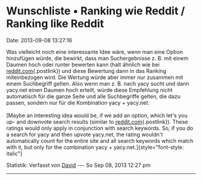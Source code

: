 Wunschliste • Ranking wie Reddit / Ranking like Reddit
======================================================

Date: 2013-09-08 13:27:16

Was vielleicht noch eine interessante Idee wäre, wenn man eine Option
hinzufügen würde, die bewirkt, dass man Suchergebnisse z. B. mit einem
Daumen hoch oder runter bewerten kann (halt ähnlich wie bei
[reddit.com](http://www.reddit.com/){.postlink}) und diese Bewertung
dann in das Ranking miteinbezogen wird. Die Wertung würde aber immer nur
zusammen mit einem Suchbegriff gelten. Also wenn man z. B. nach yacy
sucht und dann yacy.net einen Daumen hoch erteilt, würde diese
Empfehlung nicht automatisch für die ganze Seite und alle Suchbegriffe
gelten, die dazu passen, sondern nur für die Kombination yacy +
yacy.net.\
\
[Maybe an interesting idea would be, if we add an option, which let\'s
you up- and downvote search results (similar to
[reddit.com](http://www.reddit.com/){.postlink}). These ratings would
only apply in conjunction with search keywords. So, if you do a search
for yacy and then upvote yacy.net, the rating wouldn\'t automatically
count for the entire site and all search keywords which match with it,
but only for the combination yacy +
yacy.net.]{style="font-style: italic"}

Statistik: Verfasst von
[David](http://forum.yacy-websuche.de/memberlist.php?mode=viewprofile&u=8887)
--- So Sep 08, 2013 12:27 pm

------------------------------------------------------------------------
